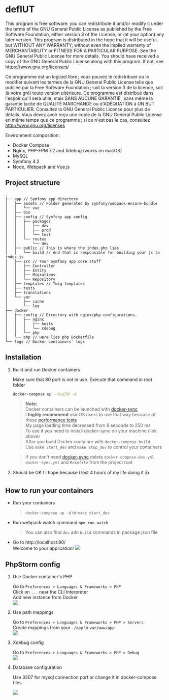 # defIUT

This program is free software: you can redistribute it and/or modify it under the terms of the GNU General Public License as published by the Free Software Foundation, either version 3 of the License, or (at your option) any later version.
This program is distributed in the hope that it will be useful, but WITHOUT ANY WARRANTY; without even the implied warranty of MERCHANTABILITY or FITNESS FOR A PARTICULAR PURPOSE. See the GNU General Public License for more details.
You should have received a copy of the GNU General Public License along with this program. If not, see <https://www.gnu.org/licenses/>

Ce programme est un logiciel libre ; vous pouvez le redistribuer ou le modifier suivant les termes de la GNU General Public License telle que publiée par la Free Software Foundation ; soit la version 3 de la licence, soit (à votre gré) toute version ultérieure.
Ce programme est distribué dans l'espoir qu'il sera utile, mais SANS AUCUNE GARANTIE ; sans même la garantie tacite de QUALITÉ MARCHANDE ou d'ADÉQUATION à UN BUT PARTICULIER. Consultez la GNU General Public License pour plus de détails.
Vous devez avoir reçu une copie de la GNU General Public License en même temps que ce programme ; si ce n'est pas le cas, consultez <http://www.gnu.org/licenses>

Environment composition:

- Docker Compose
- Nginx, PHP-FPM 7.2 and Xdebug (works on macOS)
- MySQL
- Symfony 4.2
- Node, Webpack and Vue.js

## Project structure

```
.
├── app // Symfony app directory
│   ├── assets // Folder generated by symfony/webpack-encore-bundle
│   │   └── vue
│   ├── bin
│   ├── config // Symfony app config
│   │   ├── packages
│   │   │   ├── dev
│   │   │   ├── prod
│   │   │   └── test
│   │   └── routes
│   │       └── dev
│   ├── public // This is where the index.php lies
│   │   └── build // And that is responsible for building your js to index.js
│   ├── src // Your Symfony app core stuff
│   │   ├── Controller
│   │   ├── Entity
│   │   ├── Migrations
│   │   └── Repository
│   ├── templates // Twig templates
│   ├── tests
│   ├── translations
│   └── var 
│       ├── cache
│       └── log
├── docker 
│   ├── config // Directory with nginx/php configurations. 
│   │   ├── nginx
│   │   │   ├── hosts
│   │   │   └── xdebug
│   │   └── php
│   └── php // Here lies php Dockerfile
└── logs // Docker containers' logs

```

## Installation
  
1. Build and run Docker containers
   
    Make sure that 80 port is not in use.
   Execute that command in root folder
    ```bash
    docker-compose up --build -d
    ```
    
    > **Note:**  
    Docker containers can be launched with [docker-sync](http://docker-sync.io/)  
    I **highly recommend** macOS users to use that way because of these [performance tests](https://github.com/EugenMayer/docker-sync/wiki/4.-Performance)  
    My page loading time decreased from 8 seconds to 250 ms  
    To use it you need to install docker-sync on your machine (link above)  
    After you build Docker container with `docker-compose build`  
    Use `make start_dev` and `make stop_dev` to control your containers  
    >
    
    > If you don't need [docker-sync](http://docker-sync.io/) delete `docker-compose-dev.yml` `docker-sync.yml` and `Makefile` from the project root

2. Should be OK ! I hope because i lost 4 hours of my life doing it 👍

## How to run your containers

* Run your containers 
  > `docker-compose up -d` or  `make start_dev`
* Run webpack watch command `npm run watch`
  > You can also find `dev` adn `build` commands in package.json file 
* Go to http://localhost:80/  
  Welcome to your application!
  ![](https://i.imgur.com/To5ykhz.png "")

## PhpStorm config

1. Use Docker container's PHP  

   Go to `Preferences > Languages & Frameworks > PHP`  
   Click on `...` near the CLI Interpreter  
   Add new instance from Docker  
   ![](https://i.imgur.com/kk8Kvl5.png "")  
   
2. Use path mappings  

   Go to `Preferences > Languages & Frameworks > PHP > Servers`  
   Create mappings from your `./app` to `var/www/app`  
   ![](https://i.imgur.com/ljv7h4I.png "")  
   
3. Xdebug config

   Go to `Preferences > Languages & Frameworks > PHP > Debug`  
   ![](https://i.imgur.com/KT8pEcd.png "")  

4. Database configuration  

   Use 3307 for mysql connection port or change it in docker-compose files

   ![](https://i.imgur.com/1mhkvCW.png "")  
